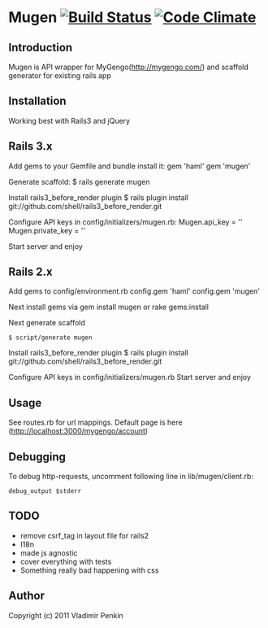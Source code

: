 # Mugen [![Build Status](https://secure.travis-ci.org/shell/mugen.png)](https://secure.travis-ci.org/shell/mugen.png) [![Code Climate](https://codeclimate.com/github/shell/mugen.png)](https://codeclimate.com/github/shell/mugen)
## Introduction
  Mugen is API wrapper for MyGengo(<http://mygengo.com/>) and scaffold generator for existing rails app

## Installation
  Working best with Rails3 and jQuery

## Rails 3.x

  Add gems to your Gemfile and bundle install it:
    gem 'haml'
    gem 'mugen'

  Generate scaffold:
    $ rails generate mugen

  Install rails3_before_render plugin
    $ rails plugin install git://github.com/shell/rails3_before_render.git

  Configure API keys in config/initializers/mugen.rb:
    Mugen.api_key = ''
    Mugen.private_key = ''

   Start server and enjoy

## Rails 2.x
  Add gems to config/environment.rb
    config.gem 'haml'
    config.gem 'mugen'

  Next install gems via
    gem install mugen
    or
    rake gems:install

  Next generate scaffold

    $ script/generate mugen

  Install rails3_before_render plugin
    $ rails plugin install git://github.com/shell/rails3_before_render.git

  Configure API keys in config/initializers/mugen.rb
  Start server and enjoy

## Usage
  See routes.rb for url mappings.
  Default page is here (<http://localhost:3000/mygengo/account>)

## Debugging

  To debug http-requests, uncomment following line in lib/mugen/client.rb:

    debug_output $stderr

## TODO
- remove csrf_tag in layout file for rails2
- I18n
- made js agnostic
- cover everything with tests
- Something really bad happening with css


## Author
Copyright (c) 2011 Vladimir Penkin




